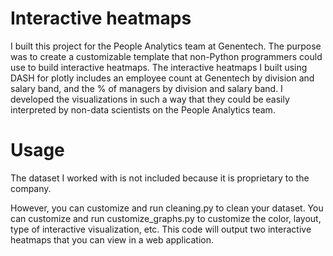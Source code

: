 # Interactive heatmaps
I built this project for the People Analytics team at Genentech. The purpose was to create a customizable template that non-Python programmers could use to build interactive heatmaps. The interactive heatmaps I built using DASH for plotly includes an employee count at Genentech by division and salary band, and the % of managers by division and salary band. I developed the visualizations in such a way that they could be easily interpreted by non-data scientists on the People Analytics team. 

# Usage
The dataset I worked with is not included because it is proprietary to the company. 

However, you can customize and run cleaning.py to clean your dataset. You can customize and run customize_graphs.py to customize the color, layout, type of interactive visualization, etc. This code will output two interactive heatmaps that you can view in a web application.


